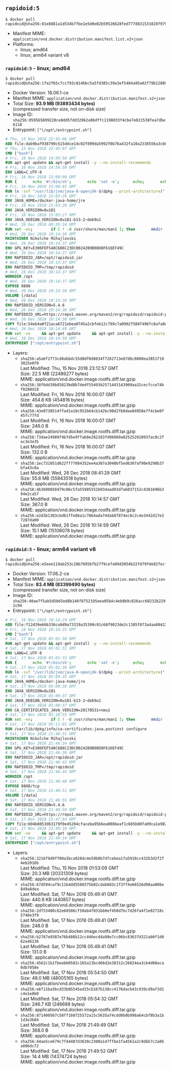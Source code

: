 ## `rapidoid:5`

```console
$ docker pull rapidoid@sha256:81e8881a1d534b7fbe1e5d0e02b59526628fed777d831531028f9792e8be261b
```

-	Manifest MIME: `application/vnd.docker.distribution.manifest.list.v2+json`
-	Platforms:
	-	linux; amd64
	-	linux; arm64 variant v8

### `rapidoid:5` - linux; amd64

```console
$ docker pull rapidoid@sha256:1fa2f65c7cc793c814bbc5a5fd385c39a3ef5484a95a02f79b1288940fde7500
```

-	Docker Version: 18.06.1-ce
-	Manifest MIME: `application/vnd.docker.distribution.manifest.v2+json`
-	Total Size: **93.9 MB (93893434 bytes)**  
	(compressed transfer size, not on-disk size)
-	Image ID: `sha256:059565899220ce0dd5fdd32962a06dffc1198033f4cbe7e021538fea7dbe6118`
-	Entrypoint: `["\/opt\/entrypoint.sh"]`

```dockerfile
# Thu, 15 Nov 2018 22:45:06 GMT
ADD file:dab9baf938799c515ddce14c02f899da5992f0b76a432fa10a2338556a3cb04f in / 
# Thu, 15 Nov 2018 22:45:07 GMT
CMD ["bash"]
# Fri, 16 Nov 2018 14:59:58 GMT
RUN apt-get update && apt-get install -y --no-install-recommends 		bzip2 		unzip 		xz-utils 	&& rm -rf /var/lib/apt/lists/*
# Fri, 16 Nov 2018 14:59:58 GMT
ENV LANG=C.UTF-8
# Fri, 16 Nov 2018 15:00:00 GMT
RUN { 		echo '#!/bin/sh'; 		echo 'set -e'; 		echo; 		echo 'dirname "$(dirname "$(readlink -f "$(which javac || which java)")")"'; 	} > /usr/local/bin/docker-java-home 	&& chmod +x /usr/local/bin/docker-java-home
# Fri, 16 Nov 2018 15:00:01 GMT
RUN ln -svT "/usr/lib/jvm/java-8-openjdk-$(dpkg --print-architecture)" /docker-java-home
# Fri, 16 Nov 2018 15:03:26 GMT
ENV JAVA_HOME=/docker-java-home/jre
# Fri, 16 Nov 2018 15:03:26 GMT
ENV JAVA_VERSION=8u181
# Fri, 16 Nov 2018 15:03:27 GMT
ENV JAVA_DEBIAN_VERSION=8u181-b13-2~deb9u1
# Wed, 26 Dec 2018 08:35:34 GMT
RUN set -ex; 		if [ ! -d /usr/share/man/man1 ]; then 		mkdir -p /usr/share/man/man1; 	fi; 		apt-get update; 	apt-get install -y --no-install-recommends 		openjdk-8-jre-headless="$JAVA_DEBIAN_VERSION" 	; 	rm -rf /var/lib/apt/lists/*; 		[ "$(readlink -f "$JAVA_HOME")" = "$(docker-java-home)" ]; 		update-alternatives --get-selections | awk -v home="$(readlink -f "$JAVA_HOME")" 'index($3, home) == 1 { $2 = "manual"; print | "update-alternatives --set-selections" }'; 	update-alternatives --query java | grep -q 'Status: manual'
# Wed, 26 Dec 2018 10:14:36 GMT
MAINTAINER Nikolche Mihajlovski
# Wed, 26 Dec 2018 10:14:37 GMT
ENV GPG_KEY=E306FEF548C686C23DC00242B9B08D8F616EF49C
# Wed, 26 Dec 2018 10:14:37 GMT
ENV RAPIDOID_JAR=/opt/rapidoid.jar
# Wed, 26 Dec 2018 10:14:37 GMT
ENV RAPIDOID_TMP=/tmp/rapidoid
# Wed, 26 Dec 2018 10:14:37 GMT
WORKDIR /opt
# Wed, 26 Dec 2018 10:14:37 GMT
EXPOSE 8888
# Wed, 26 Dec 2018 10:14:38 GMT
VOLUME [/data]
# Wed, 26 Dec 2018 10:14:38 GMT
ENV RAPIDOID_VERSION=5.4.6
# Wed, 26 Dec 2018 10:14:38 GMT
ENV RAPIDOID_URL=https://repo1.maven.org/maven2/org/rapidoid/rapidoid-platform/5.4.6/rapidoid-platform-5.4.6.jar
# Wed, 26 Dec 2018 10:14:38 GMT
COPY file:54eb4a0f21aca6721ebea0745a2cbfeb12c799c7a0902f588f490fc0afa8e8ea in /opt/ 
# Wed, 26 Dec 2018 10:14:49 GMT
RUN set -xe     && apt-get update     && apt-get install -y --no-install-recommends         ca-certificates curl dirmngr gnupg     && mkdir /platform     && mkdir -p "$RAPIDOID_TMP" 	&& curl -SL "$RAPIDOID_URL" -o $RAPIDOID_JAR 	&& curl -SL "$RAPIDOID_URL.asc" -o $RAPIDOID_JAR.asc 	&& export GNUPGHOME="$(mktemp -d)" 	&& gpg --keyserver ha.pool.sks-keyservers.net --recv-keys $GPG_KEY 	&& gpg --batch --verify $RAPIDOID_JAR.asc $RAPIDOID_JAR 	&& rm -rf "$GNUPGHOME" 	&& rm "$RAPIDOID_JAR.asc" 	&& rm -rf /var/lib/apt/lists/*
# Wed, 26 Dec 2018 10:14:50 GMT
ENTRYPOINT ["/opt/entrypoint.sh"]
```

-	Layers:
	-	`sha256:a5a6f2f73cd8abbdc55d0df0d8834f7262713e87d6c8800ea3851f103025e0f0`  
		Last Modified: Thu, 15 Nov 2018 23:12:57 GMT  
		Size: 22.5 MB (22486277 bytes)  
		MIME: application/vnd.docker.image.rootfs.diff.tar.gzip
	-	`sha256:38f6dd39b85823bd8b7dedf55493b2571443143909aa32cecfcce74bf0280d18`  
		Last Modified: Fri, 16 Nov 2018 16:00:07 GMT  
		Size: 454.8 KB (454816 bytes)  
		MIME: application/vnd.docker.image.rootfs.diff.tar.gzip
	-	`sha256:43e0730514ffad1a18c952b64cb142bc90d2fb8dae84958e7f4cbe0f45fc77fd`  
		Last Modified: Fri, 16 Nov 2018 16:00:07 GMT  
		Size: 246.0 B  
		MIME: application/vnd.docker.image.rootfs.diff.tar.gzip
	-	`sha256:73dae24989f4b7d5e9ffab8e282103fd96960a02525281093fac8c2fac3e3e35`  
		Last Modified: Fri, 16 Nov 2018 16:00:07 GMT  
		Size: 132.0 B  
		MIME: application/vnd.docker.image.rootfs.diff.tar.gzip
	-	`sha256:1ec731051d622ff77084352ee4a307a3040bf5ed6307af90e9298b37bfa43c8a`  
		Last Modified: Wed, 26 Dec 2018 08:41:29 GMT  
		Size: 55.8 MB (55843518 bytes)  
		MIME: application/vnd.docker.image.rootfs.diff.tar.gzip
	-	`sha256:4b3690856979c06c5fa55985552b034aad93d7a6037152c4381696b394e2ca57`  
		Last Modified: Wed, 26 Dec 2018 10:14:57 GMT  
		Size: 367.0 B  
		MIME: application/vnd.docker.image.rootfs.diff.tar.gzip
	-	`sha256:e2d3b1303cbd61ffe86a1c7064ada74dab87874ec8c2c4e3442d17e27287da00`  
		Last Modified: Wed, 26 Dec 2018 10:14:59 GMT  
		Size: 15.1 MB (15108078 bytes)  
		MIME: application/vnd.docker.image.rootfs.diff.tar.gzip

### `rapidoid:5` - linux; arm64 variant v8

```console
$ docker pull rapidoid@sha256:e5eee119ab253c28b7695bfb27f9cefe09d3054b22fd79fde92fecf659c8c770
```

-	Docker Version: 17.06.2-ce
-	Manifest MIME: `application/vnd.docker.distribution.manifest.v2+json`
-	Total Size: **83.4 MB (83399490 bytes)**  
	(compressed transfer size, not on-disk size)
-	Image ID: `sha256:40ae7f5ab5d5b65ed8b146f8752195eea05b4c4eb8b9c826acc60232b2292c94`
-	Entrypoint: `["\/opt\/entrypoint.sh"]`

```dockerfile
# Fri, 16 Nov 2018 10:14:24 GMT
ADD file:f12d39e66b336ca9d9a73319a35399c91c68f9023de2c1385f873a4aa804228b in / 
# Fri, 16 Nov 2018 10:14:25 GMT
CMD ["bash"]
# Sat, 17 Nov 2018 05:01:30 GMT
RUN apt-get update && apt-get install -y --no-install-recommends 		bzip2 		unzip 		xz-utils 	&& rm -rf /var/lib/apt/lists/*
# Sat, 17 Nov 2018 05:01:31 GMT
ENV LANG=C.UTF-8
# Sat, 17 Nov 2018 05:01:33 GMT
RUN { 		echo '#!/bin/sh'; 		echo 'set -e'; 		echo; 		echo 'dirname "$(dirname "$(readlink -f "$(which javac || which java)")")"'; 	} > /usr/local/bin/docker-java-home 	&& chmod +x /usr/local/bin/docker-java-home
# Sat, 17 Nov 2018 05:01:36 GMT
RUN ln -svT "/usr/lib/jvm/java-8-openjdk-$(dpkg --print-architecture)" /docker-java-home
# Sat, 17 Nov 2018 05:09:35 GMT
ENV JAVA_HOME=/docker-java-home/jre
# Sat, 17 Nov 2018 05:09:36 GMT
ENV JAVA_VERSION=8u181
# Sat, 17 Nov 2018 05:09:37 GMT
ENV JAVA_DEBIAN_VERSION=8u181-b13-2~deb9u1
# Sat, 17 Nov 2018 05:09:37 GMT
ENV CA_CERTIFICATES_JAVA_VERSION=20170531+nmu1
# Sat, 17 Nov 2018 05:10:55 GMT
RUN set -ex; 		if [ ! -d /usr/share/man/man1 ]; then 		mkdir -p /usr/share/man/man1; 	fi; 		apt-get update; 	apt-get install -y --no-install-recommends 		openjdk-8-jre-headless="$JAVA_DEBIAN_VERSION" 		ca-certificates-java="$CA_CERTIFICATES_JAVA_VERSION" 	; 	rm -rf /var/lib/apt/lists/*; 		[ "$(readlink -f "$JAVA_HOME")" = "$(docker-java-home)" ]; 		update-alternatives --get-selections | awk -v home="$(readlink -f "$JAVA_HOME")" 'index($3, home) == 1 { $2 = "manual"; print | "update-alternatives --set-selections" }'; 	update-alternatives --query java | grep -q 'Status: manual'
# Sat, 17 Nov 2018 05:11:01 GMT
RUN /var/lib/dpkg/info/ca-certificates-java.postinst configure
# Sat, 17 Nov 2018 21:46:31 GMT
MAINTAINER Nikolche Mihajlovski
# Sat, 17 Nov 2018 21:46:34 GMT
ENV GPG_KEY=E306FEF548C686C23DC00242B9B08D8F616EF49C
# Sat, 17 Nov 2018 21:46:38 GMT
ENV RAPIDOID_JAR=/opt/rapidoid.jar
# Sat, 17 Nov 2018 21:46:42 GMT
ENV RAPIDOID_TMP=/tmp/rapidoid
# Sat, 17 Nov 2018 21:46:44 GMT
WORKDIR /opt
# Sat, 17 Nov 2018 21:46:48 GMT
EXPOSE 8888/tcp
# Sat, 17 Nov 2018 21:46:51 GMT
VOLUME [/data]
# Sat, 17 Nov 2018 21:46:55 GMT
ENV RAPIDOID_VERSION=5.4.6
# Sat, 17 Nov 2018 21:46:59 GMT
ENV RAPIDOID_URL=https://repo1.maven.org/maven2/org/rapidoid/rapidoid-platform/5.4.6/rapidoid-platform-5.4.6.jar
# Sat, 17 Nov 2018 21:47:03 GMT
COPY file:604b8053d63179f0e45204cfaceba95b6ea008beaf1c685b80fa09ca1e982e4c in /opt/ 
# Sat, 17 Nov 2018 21:49:10 GMT
RUN set -xe     && apt-get update     && apt-get install -y --no-install-recommends         ca-certificates curl dirmngr gnupg     && mkdir /platform     && mkdir -p "$RAPIDOID_TMP" 	&& curl -SL "$RAPIDOID_URL" -o $RAPIDOID_JAR 	&& curl -SL "$RAPIDOID_URL.asc" -o $RAPIDOID_JAR.asc 	&& export GNUPGHOME="$(mktemp -d)" 	&& gpg --keyserver ha.pool.sks-keyservers.net --recv-keys $GPG_KEY 	&& gpg --batch --verify $RAPIDOID_JAR.asc $RAPIDOID_JAR 	&& rm -rf "$GNUPGHOME" 	&& rm "$RAPIDOID_JAR.asc" 	&& rm -rf /var/lib/apt/lists/*
# Sat, 17 Nov 2018 21:49:14 GMT
ENTRYPOINT ["/opt/entrypoint.sh"]
```

-	Layers:
	-	`sha256:2216f9d9ff00a3bca028dc4e59b0b7dfcebea1fa5910cc432b3d2f2f4eb2016b`  
		Last Modified: Thu, 15 Nov 2018 01:53:09 GMT  
		Size: 20.3 MB (20331309 bytes)  
		MIME: application/vnd.docker.image.rootfs.diff.tar.gzip
	-	`sha256:67d594caf9c11b4dd5588375b02cdab683c1f3ff4e66526d98aa006e849a8dea`  
		Last Modified: Sat, 17 Nov 2018 05:49:41 GMT  
		Size: 440.9 KB (440857 bytes)  
		MIME: application/vnd.docker.image.rootfs.diff.tar.gzip
	-	`sha256:2df53400c62e60586cf50ab4f031bb0ef450d7bc7d26fa4f1e82718c5748e3f9`  
		Last Modified: Sat, 17 Nov 2018 05:49:41 GMT  
		Size: 248.0 B  
		MIME: application/vnd.docker.image.rootfs.diff.tar.gzip
	-	`sha256:b2767e9387e76b486b12cc446ecd4a98e7cc06bc83637d321ab0f1d062a46136`  
		Last Modified: Sat, 17 Nov 2018 05:49:41 GMT  
		Size: 131.0 B  
		MIME: application/vnd.docker.image.rootfs.diff.tar.gzip
	-	`sha256:4562c1b1fbeeb60502c1b5a13bcd66d2e30312c26824ea3cb4d08aca0db7058e`  
		Last Modified: Sat, 17 Nov 2018 05:54:50 GMT  
		Size: 48.0 MB (48005165 bytes)  
		MIME: application/vnd.docker.image.rootfs.diff.tar.gzip
	-	`sha256:e6f11ba3bcd33b85545ed15cb167b138cc4176dacb43c939cd9af3d1c4e1e8b0`  
		Last Modified: Sat, 17 Nov 2018 05:54:32 GMT  
		Size: 246.7 KB (246688 bytes)  
		MIME: application/vnd.docker.image.rootfs.diff.tar.gzip
	-	`sha256:871400567c58ff160725572a15c5635a74cdd0b0b998a64cbf8b3a1b1d3e3b84`  
		Last Modified: Sat, 17 Nov 2018 21:49:49 GMT  
		Size: 368.0 B  
		MIME: application/vnd.docker.image.rootfs.diff.tar.gzip
	-	`sha256:44ae5ce679c7f44487d3630c2300a147ffbe1fa4561a2c9dbb7c2a0ba806dc72`  
		Last Modified: Sat, 17 Nov 2018 21:49:52 GMT  
		Size: 14.4 MB (14374724 bytes)  
		MIME: application/vnd.docker.image.rootfs.diff.tar.gzip
